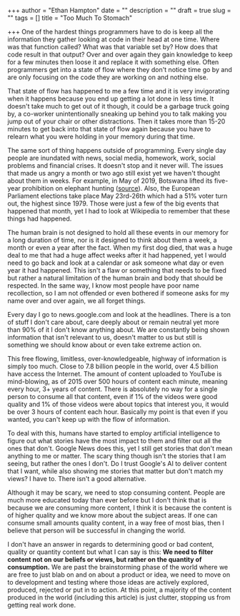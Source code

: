 +++
author = "Ethan Hampton"
date = ""
description = ""
draft = true
slug = ""
tags = []
title = "Too Much To Stomach"

+++
One of the hardest things programmers have to do is keep all the information they gather looking at code in their head at one time. Where was that function called? What was that variable set by? How does that code result in that output? Over and over again they gain knowledge to keep for a few minutes then loose it and replace it with something else. Often programmers get into a state of flow where they don't notice time go by and are only focusing on the code they are working on and nothing else.

That state of flow has happened to me a few time and it is very invigorating when it happens because you end up getting a lot done in less time. It doesn't take much to get out of it though, it could be a garbage truck going by, a co-worker unintentionally sneaking up behind you to talk making you jump out of your chair or other distractions. Then it takes more than 15-20 minutes to get back into that state of flow again because you have to relearn what you were holding in your memory during that time.

The same sort of thing happens outside of programming. Every single day people are inundated with news, social media, homework, work, social problems and financial crises. It doesn't stop and it never will. The issues that made us angry a month or two ago still exist yet we haven't thought about them in weeks. For example, in May of 2019, Botswana lifted its five-year prohibition on elephant hunting ([source](https://www.nytimes.com/2019/05/23/world/africa/botswana-elephant-hunting.html)). Also, the European Parliament elections take place May 23rd-26th which had a 51% voter turn out, the highest since 1979. Those were just a few of the big events that happened that month, yet I had to look at Wikipedia to remember that these things had happened. 

The human brain is not designed to hold all these events in our memory for a long duration of time, nor is it designed to think about them a week, a month or even a year after the fact. When my first dog died, that was a huge deal to me that had a huge affect weeks after it had happened, yet I would need to go back and look at a calendar or ask someone what day or even year it had happened. This isn't a flaw or something that needs to be fixed but rather a natural limitation of the human brain and body that should be respected. In the same way, I know most people have poor name recollection, so I am not offended or even bothered if someone asks for my name over and over again, we all forget things.

Every day I go to news.google.com and look at the headlines. There is a ton of stuff I don't care about, care deeply about or remain neutral yet more than 90% of it I don't know anything about. We are constantly being shown information that isn't relevant to us, doesn't matter to us but still is something we should know about or even take extreme action on. 

This free flowing, limitless, over-knowledgeable, highway of information is simply too much. Close to 7.8 billion people in the world, over 4.5 billion have access the Internet. The amount of content uploaded to YouTube is mind-blowing, as of 2015 over 500 hours of content each minute, meaning every hour, 3+ years of content. There is absolutely no way for a single person to consume all that content, even if 1% of the videos were good quality and 1% of those videos were about topics that interest you, it would be over 3 hours of content each hour. Basically my point is that even if you wanted, you can't keep up with the flow of information.

To deal with this, humans have started to employ artificial intelligence to figure out what stories have the most impact to them and filter out all the ones that don't. Google News does this, yet I still get stories that don't mean anything to me or matter. The scary thing though isn't the stories that I am seeing, but rather the ones I don't. Do I trust Google's AI to deliver content that I want, while also showing me stories that matter but don't match my views? I have to. There isn't a good alternative. 

Although it may be scary, we need to stop consuming content. People are much more educated today than ever before but I don't think that is because we are consuming more content, I think it is because the content is of higher quality and we know more about the subject areas. If one can consume small amounts quality content, in a way free of most bias, then I believe that person will be successful in changing the world.

I don't have an answer in regards to determining good or bad content, quality or quantity content but what I can say is this: **We need to filter content not on our beliefs or views, but rather on the quantity of consumption.** We are past the brainstorming phase of the world where we are free to just blab on and on about a product or idea, we need to move on to development and testing where those ideas are actively explored, produced, rejected or put in to action. At this point, a majority of the content produced in the world (including this article) is just clutter, stopping us from getting real work done.